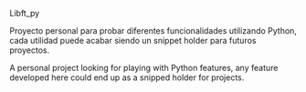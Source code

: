 Libft_py

Proyecto personal para probar diferentes funcionalidades utilizando Python, cada utilidad puede acabar siendo un snippet holder para futuros proyectos.

A personal project looking for playing with Python features, any feature developed here could end up as a snipped holder for projects.
